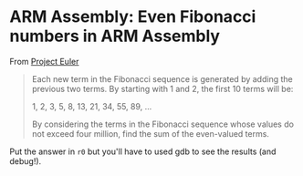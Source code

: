 # ARM Assembly: Even Fibonacci numbers in ARM Assembly

From [Project Euler](https://projecteuler.net/problem=2)
>  Each new term in the Fibonacci sequence is generated by adding the previous two terms. 
>  By starting with 1 and 2, the first 10 terms will be:
>
> 1, 2, 3, 5, 8, 13, 21, 34, 55, 89, ...
>
> By considering the terms in the Fibonacci sequence whose values do not exceed four million, 
> find the sum of the even-valued terms.

Put the answer in `r0` but you'll have to used gdb to see the results (and debug!). 
